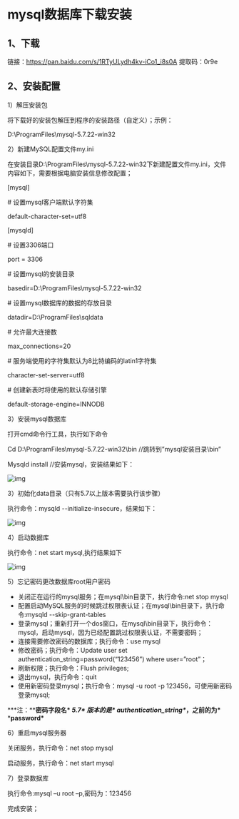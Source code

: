 # mysql数据库下载安装

## 1、下载

链接：https://pan.baidu.com/s/1RTyULydh4kv-iCo1_i8s0A 
提取码：0r9e 

## 2、安装配置

1）解压安装包

将下载好的安装包解压到程序的安装路径（自定义）；示例：

D:\ProgramFiles\mysql-5.7.22-win32

2）新建MySQL配置文件my.ini

在安装目录D:\ProgramFiles\mysql-5.7.22-win32下新建配置文件my.ini，文件内容如下，需要根据电脑安装信息修改配置；

[mysql]

\# 设置mysql客户端默认字符集

default-character-set=utf8

[mysqld]

\# 设置3306端口

port = 3306

\# 设置mysql的安装目录

basedir=D:\ProgramFiles\mysql-5.7.22-win32

\# 设置mysql数据库的数据的存放目录

datadir=D:\ProgramFiles\sqldata

\# 允许最大连接数

max_connections=20

\# 服务端使用的字符集默认为8比特编码的latin1字符集

character-set-server=utf8

\# 创建新表时将使用的默认存储引擎

default-storage-engine=INNODB

3）安装mysql数据库

打开cmd命令行工具，执行如下命令

Cd D:\ProgramFiles\mysql-5.7.22-win32\bin  //跳转到”mysql安装目录\bin”

Mysqld install //安装mysql，安装结果如下：

![img](https://wangzaolin.github.io/SoftwareTest/mybook/img/clip_image002.jpg)

3）初始化data目录（只有5.7以上版本需要执行该步骤）

执行命令：mysqld --initialize-insecure，结果如下：

![img](https://wangzaolin.github.io/SoftwareTest/mybook/img/clip_image002-1610331999038.jpg)

4）启动数据库

执行命令：net start mysql,执行结果如下

![img](https://wangzaolin.github.io/SoftwareTest/mybook/img/clip_image002-1610332022118.jpg)

5）忘记密码更改数据库root用户密码

- 关闭正在运行的mysql服务；在mysql\bin目录下，执行命令:net stop mysql
- 配置启动MySQL服务的时候跳过权限表认证；在mysql\bin目录下，执行命令:mysqld --skip-grant-tables
- 登录mysql；重新打开一个dos窗口，在mysql\bin目录下，执行命令：mysql，启动mysql，因为已经配置跳过权限表认证，不需要密码；
- 连接需要修改密码的数据库；执行命令：use mysql
- 修改密码；执行命令：Update user set authentication_string=password(“123456”) where user=”root”；
- 刷新权限；执行命令：Flush privileges;
- 退出mysql，执行命令：quit
- 使用新密码登录mysql；执行命令：mysql -u root -p 123456，可使用新密码登录mysql;

***注：\******密码字段名\*** ***5.7\*** ***版本的是\*** ***authentication_string\******，之前的为\*** ***password\***

6）重启mysql服务器

关闭服务，执行命令：net stop mysql

启动服务，执行命令：net start mysql

7）登录数据库

执行命令:mysql –u root –p,密码为：123456

完成安装；